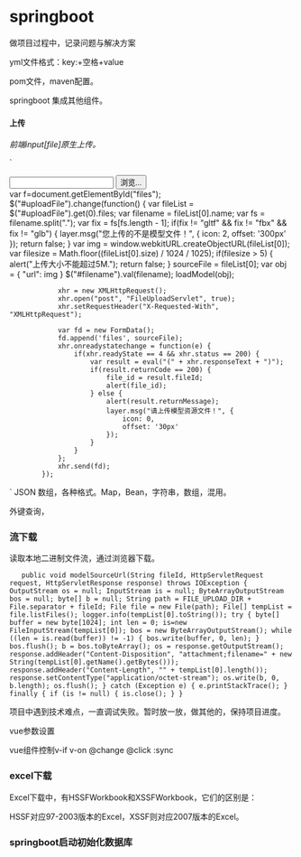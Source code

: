 # springboot
做项目过程中，记录问题与解决方案

yml文件格式：key:+空格+value

pom文件，maven配置。

springboot 集成其他组件。

#### 上传
*前端input[file]原生上传。*

`
<div style="margin-top:5px;">
  <input type="file" id="uploadFile" style="display:none;" />
  <input type="text" id="filename" />
  <button class="btn btn_default" id="selectBtn" onclick="javascript:$('#uploadFile').click();">浏览...</button>
</div>
var f=document.getElementById("files");
	$("#uploadFile").change(function() {
				var fileList = $("#uploadFile").get(0).files;
				var filename = fileList[0].name;
				var fs = filename.split(".");
				var fix = fs[fs.length - 1];
				if(fix != "gltf" && fix != "fbx" && fix != "glb") {
					layer.msg("您上传的不是模型文件！", {
						icon: 2,
						offset: '300px'
					});
					return false;
				}
				var img = window.webkitURL.createObjectURL(fileList[0]);
				var filesize = Math.floor((fileList[0].size) / 1024 / 1025);
				if(filesize > 5) {
					alert("上传大小不能超过5M.");
					return false;
				}
				sourceFile = fileList[0];
				var obj = {
					"url": img
				}
				$("#filename").val(filename);
				loadModel(obj);

				xhr = new XMLHttpRequest();
				xhr.open("post", "FileUploadServlet", true);
				xhr.setRequestHeader("X-Requested-With", "XMLHttpRequest");

				var fd = new FormData();
				fd.append('files', sourceFile);
				xhr.onreadystatechange = function(e) {
					if(xhr.readyState == 4 && xhr.status == 200) {
						var result = eval("(" + xhr.responseText + ")");
						if(result.returnCode == 200) {
							file_id = result.fileId;
							alert(file_id);
						} else {
							alert(result.returnMessage);
							layer.msg("请上传模型资源文件！", {
								icon: 0,
								offset: '30px'
							});
						}
					}
				};
				xhr.send(fd);
			});
`
JSON 数组，各种格式。Map，Bean，字符串，数组，混用。

外键查询，

### 流下载

读取本地二进制文件流，通过浏览器下载。

`	
public void modelSourceUrl(String fileId, HttpServletRequest request, HttpServletResponse response) throws IOException {
		OutputStream os = null;
		InputStream is = null;
		ByteArrayOutputStream bos = null;
		byte[] b = null;
		String path = FILE_UPLOAD_DIR + File.separator + fileId;
		File file = new File(path);
		File[] tempList = file.listFiles();
		logger.info(tempList[0].toString());
		try {
			byte[] buffer = new byte[1024];
			int len = 0;
			is=new FileInputStream(tempList[0]);
			bos = new ByteArrayOutputStream();
			while ((len = is.read(buffer)) != -1) {
				bos.write(buffer, 0, len);
			}
			bos.flush();
			b = bos.toByteArray();
			os = response.getOutputStream();
            response.addHeader("Content-Disposition", "attachment;filename=" + new String(tempList[0].getName().getBytes()));
            response.addHeader("Content-Length", "" + tempList[0].length());
            response.setContentType("application/octet-stream");
			os.write(b, 0, b.length);
			os.flush();
		} catch (Exception e) {
			e.printStackTrace();
		} finally {
			if (is != null) {
				 is.close();
			}
		}
`

项目中遇到技术难点，一直调试失败。暂时放一放，做其他的，保持项目进度。

vue参数设置

vue组件控制v-if v-on @change @click :sync

### excel下载

Excel下载中，有HSSFWorkbook和XSSFWorkbook，它们的区别是：

HSSF对应97-2003版本的Excel，XSSF则对应2007版本的Excel。

### springboot启动初始化数据库

